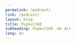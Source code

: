 ```yaml
---
permalink: /podcast/
link: /podcast/
layout: blog
title: Popkult60
subheading: Popkult60 -On Air
lang: en
---
```


